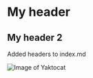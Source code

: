 # My header
## My header 2






Added headers to index.md


![Image of Yaktocat](https://octodex.github.com/images/yaktocat.png)
